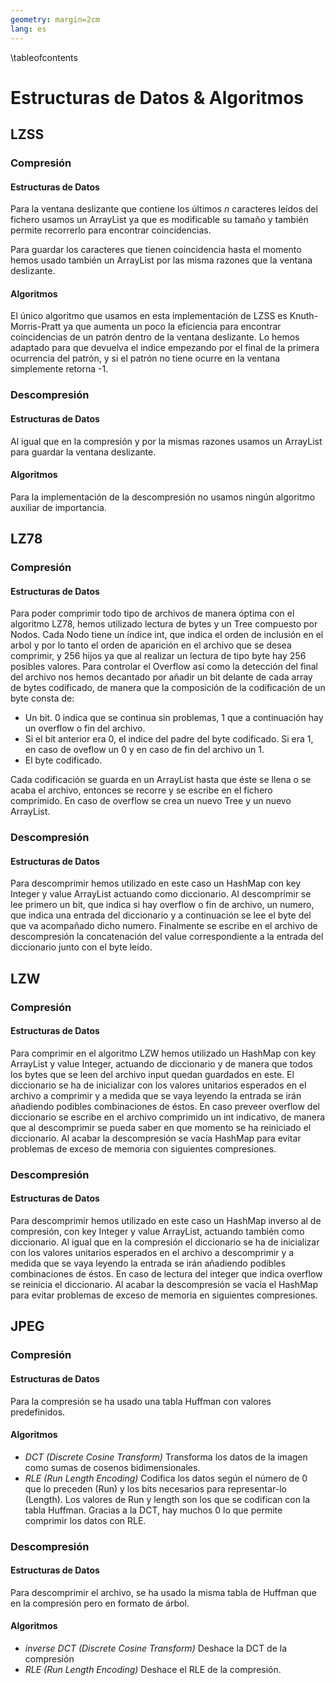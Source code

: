 ```yaml
---
geometry: margin=2cm
lang: es
---
```


\tableofcontents

# Estructuras de Datos & Algoritmos

## LZSS

### Compresión

#### Estructuras de Datos

Para la ventana deslizante que contiene los últimos $n$ caracteres leídos del fichero usamos un ArrayList ya que es modificable su tamaño y también permite recorrerlo para encontrar coincidencias.

Para guardar los caracteres que tienen coincidencia hasta el momento hemos usado también un ArrayList  por las misma razones que la ventana deslizante.

#### Algoritmos

El único algoritmo que usamos en esta implementación de LZSS es Knuth-Morris-Pratt ya que aumenta un poco la eficiencia para encontrar coincidencias de un patrón dentro de la ventana deslizante. Lo hemos adaptado para que devuelva el indice empezando por el final de la primera ocurrencia del patrón, y si el patrón no tiene ocurre en la ventana simplemente retorna -1.

### Descompresión

#### Estructuras de Datos

Al igual que en la compresión y por la mismas razones usamos un ArrayList para guardar la ventana deslizante.

#### Algoritmos

Para la implementación de la descompresión no usamos ningún algoritmo auxiliar de importancia.

## LZ78

### Compresión

#### Estructuras de Datos

Para poder comprimir todo tipo de archivos de manera óptima con el algoritmo LZ78, hemos utilizado lectura de bytes y un Tree compuesto por Nodos. Cada Nodo tiene un índice int, que indica el orden de inclusión en el arbol y por lo tanto el orden de aparición en el archivo que se desea comprimir, y 256 hijos ya que al realizar un lectura de tipo byte hay 256 posibles valores.
Para controlar el Overflow así como la detección del final del archivo nos hemos decantado por añadir un bit delante de cada array de bytes codificado, de manera que la composición de la codificación de un byte consta de: 
- Un bit. 0 indica que se continua sin problemas, 1 que a continuación hay un overflow o fin del archivo.
- Si el bit anterior era 0, el indice del padre del byte codificado. Si era 1, en caso de oveflow un 0 y en caso de fin del archivo un 1.
- El byte codificado.

Cada codificación se guarda en un ArrayList hasta que éste se llena o se acaba el archivo, entonces se recorre y se escribe en el fichero comprimido. En caso de overflow se crea un nuevo Tree y un nuevo ArrayList.
 
### Descompresión

#### Estructuras de Datos

Para descomprimir hemos utilizado en este caso un HashMap con key Integer y value ArrayList <Byte> actuando como diccionario. Al descomprimir se lee primero un bit, que indica si hay overflow o fin de archivo, un numero, que indica una entrada del diccionario y a continuación se lee el byte del que va acompañado dicho numero. Finalmente se escribe en el archivo de descompresión la concatenación del value correspondiente a la entrada del diccionario junto con el byte leído.

## LZW

### Compresión

#### Estructuras de Datos

Para comprimir en el algoritmo LZW hemos utilizado un HashMap con key ArrayList<Byte> y value Integer, actuando de diccionario y de manera que todos los bytes que se leen del archivo input quedan guardados en este. El diccionario se ha de inicializar con los valores unitarios esperados en el archivo a comprimir y a medida que se vaya leyendo la entrada se irán añadiendo podibles combinaciones de éstos. En caso preveer overflow del diccionario se escribe en el archivo comprimido un int indicativo, de manera que al descomprimir se pueda saber en que momento se ha reiniciado el diccionario. Al acabar la descompresión se vacía HashMap para evitar problemas de exceso de memoria con siguientes compresiones.

### Descompresión

#### Estructuras de Datos

Para descomprimir hemos utilizado en este caso un HashMap inverso al de compresión, con key Integer y value ArrayList<Byte>, actuando también como diccionario. Al igual que en la compresión el diccionario se ha de inicializar con los valores unitarios esperados en el archivo a descomprimir y a medida que se vaya leyendo la entrada se irán añadiendo podibles combinaciones de éstos. En caso de lectura del integer que indica overflow se reinicia el diccionario. Al acabar la descompresión se vacía el HashMap para evitar problemas de exceso de memoria en siguientes compresiones.

## JPEG

### Compresión

#### Estructuras de Datos

Para la compresión se ha usado una tabla Huffman con valores predefinidos.

#### Algoritmos

- *DCT (Discrete Cosine Transform)* Transforma los datos de la imagen como sumas de cosenos bidimensionales.
- *RLE (Run Length Encoding)* Codifica los datos según el número de 0 que lo preceden (Run) y los bits necesarios para representar-lo (Length). Los valores de Run y length son los que se codifican con la tabla Huffman. Gracias a la DCT, hay muchos 0 lo que permite comprimir los datos con RLE.

### Descompresión

#### Estructuras de Datos

Para descomprimir el archivo, se ha usado la misma tabla de Huffman que en la compresión pero en formato de árbol.

#### Algoritmos

- *inverse DCT (Discrete Cosine Transform)* Deshace la DCT de la compresión
- *RLE (Run Length Encoding)* Deshace el RLE de la compresión.
